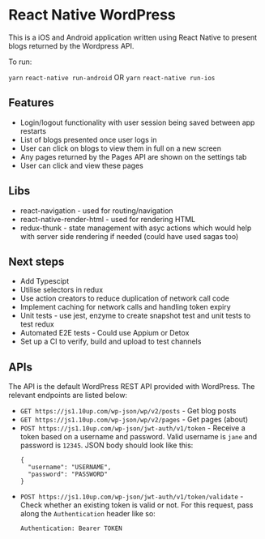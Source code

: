 # React Native WordPress

This is a iOS and Android application written using React Native to present blogs returned by the Wordpress API.

To run:

`yarn`
`react-native run-android`
OR 
`yarn`
`react-native run-ios`

## Features
- Login/logout functionality with user session being saved between app restarts
- List of blogs presented once user logs in
- User can click on blogs to view them in full on a new screen
- Any pages returned by the Pages API are shown on the settings tab
- User can click and view these pages

## Libs
- react-navigation - used for routing/navigation
- react-native-render-html - used for rendering HTML
- redux-thunk - state management with asyc actions which would help with server side rendering if needed (could have used sagas too)

## Next steps
- Add Typescipt 
- Utilise selectors in redux
- Use action creators to reduce duplication of network call code
- Implement caching for network calls and handling token expiry
- Unit tests - use jest, enzyme to create snapshot test and unit tests to test redux
- Automated E2E tests - Could use Appium or Detox
- Set up a CI to verify, build and upload to test channels

## APIs

The API is the default WordPress REST API provided with WordPress. The relevant endpoints are listed below:

* `GET https://js1.10up.com/wp-json/wp/v2/posts` - Get blog posts
* `GET https://js1.10up.com/wp-json/wp/v2/pages` - Get pages (about)
* `POST https://js1.10up.com/wp-json/jwt-auth/v1/token` - Receive a token based on a username and password. Valid username is `jane` and password is `12345`. JSON body should look like this:
  ```
  {
    "username": "USERNAME",
    "password": "PASSWORD"
  }
  ```
* `POST https://js1.10up.com/wp-json/jwt-auth/v1/token/validate` - Check whether an existing token is valid or not. For this request, pass along the `Authentication` header like so:
  ```
  Authentication: Bearer TOKEN
  ```

